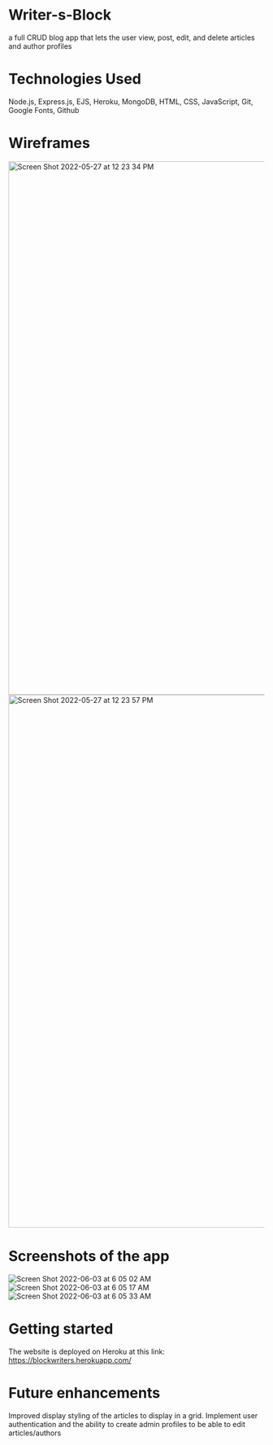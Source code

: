 # Writer-s-Block
a full CRUD blog app that lets the user view, post, edit, and delete articles and author profiles

# Technologies Used
Node.js, Express.js, EJS, Heroku, MongoDB, HTML, CSS, JavaScript, Git, Google Fonts, Github

# Wireframes
<img width="1049" alt="Screen Shot 2022-05-27 at 12 23 34 PM" src="https://user-images.githubusercontent.com/77906579/171860484-9da20977-66af-4b9e-9a55-81fe313ccea6.png">
<img width="1048" alt="Screen Shot 2022-05-27 at 12 23 57 PM" src="https://user-images.githubusercontent.com/77906579/171860511-02da4e49-645c-4e83-b291-9a14fbf60ff1.png">

# Screenshots of the app
![Screen Shot 2022-06-03 at 6 05 02 AM](https://user-images.githubusercontent.com/77906579/171860030-789d5f12-6d57-4f98-9dc5-54f2379b73cb.png)
![Screen Shot 2022-06-03 at 6 05 17 AM](https://user-images.githubusercontent.com/77906579/171860042-26c1fe5d-5fcd-43b4-a25a-e560523dfb71.png)
![Screen Shot 2022-06-03 at 6 05 33 AM](https://user-images.githubusercontent.com/77906579/171860057-36b00a8f-baf2-4901-a6d1-583f6171d98f.png)

# Getting started
The website is deployed on Heroku at this link: https://blockwriters.herokuapp.com/

# Future enhancements
Improved display styling of the articles to display in a grid. Implement user authentication and the ability to create admin profiles to be able to edit articles/authors
